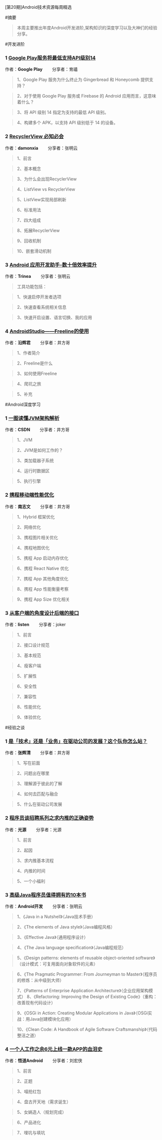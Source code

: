 [第20期]Android技术资源每周精选

#摘要
>本周主要推出年度Android开发进阶,架构知识的深度学习以及大神们的经验分享。

#开发进阶

### 1 [Google Play服务将最低支持API级别14](http://mp.weixin.qq.com/s?__biz=MzAwODY4OTk2Mg==&mid=2652040851&idx=1&sn=56773985eff2d080693bb2253c624ee7&chksm=808d4ed6b7fac7c0b3dea979ad846eb77d227387ac85a9c5ce5e3a5cddf2ea292fe79f7c92f4&mpshare=1&scene=1&srcid=0104jFWQy4m48yGs5BRj5rLv#rd)

作者：**Google Play** &emsp;&emsp;分享者：育禧

>1、Google Play 服务为什么终止为 Gingerbread 和 Honeycomb 提供支持？

>2、对于使用 Google Play 服务或 Firebase 的 Android 应用而言，这意味着什么？

>3、将 API 级别 14 指定为支持的最低 API 级别。

>4、构建多个 APK，以支持 API 级别低于 14 的设备。

### 2 [RecyclerView 必知必会](http://mp.weixin.qq.com/s?__biz=MzA3NTYzODYzMg==&mid=2653578459&idx=2&sn=88e91636429e66b2c80874645478f32f&chksm=84b3b6dcb3c43fcac11f5d8085b45ab4bdf2a148708b55659262a780000a6b7633eefc8404f8&mpshare=1&scene=1&srcid=0105lcq4KiWgc9vDVgbTpb1R#rd)

作者：**damonxia** &emsp;&emsp;分享者：张明云

>1、前言

>2、基本概念

>3、为什么会出现RecyclerView

>4、ListView vs RecyclerView

>5、ListView实现局部刷新

>6、标准用法

>7、四大组成

>8、拓展RecyclerView

>9、回收机制

>10、嵌套滑动机制

### 3 [Android 应用开发助手-数十倍效率提升](http://mp.weixin.qq.com/s?__biz=MzAxNjI3MDkzOQ==&mid=2654472664&idx=1&sn=dfc2b5beb90daa8fd068d8064ce0dcce&chksm=803bfaecb74c73fa9a9addfd4d8bce031186c34b7d7b59ee22df41799c7eaa71a34863890f56&mpshare=1&scene=1&srcid=0105qU52fpiBhRSdYjKaTVFK#rd)

作者：**Trinea** &emsp;&emsp;分享者：张明云

> 工具功能包括：

>1、快速启停开发者选项

>2、快速查看系统相关信息

>3、快速开启设置、语言切换、我的应用

### 4 [AndroidStudio——Freeline的使用](http://mp.weixin.qq.com/s?__biz=MzA5MzI3NjE2MA==&mid=2650238264&idx=1&sn=afc1275bd75d61d0b3b4a35823a1a02c&chksm=88639c57bf1415415baecb87eff9964713c5188625afe5bfdc0cf574cf8665de0aca618232f3&mpshare=1&scene=1&srcid=0106WyL82XStsOOmBN1uBJsL#rd)

作者：**沿辉君** &emsp;&emsp;分享者：井方哥

>1、作者简介

>2、Freeline是什么

>3、如何使用Freeline

>4、爬坑之旅

>5、补充

#Android深度学习

### 1 [一图读懂JVM架构解析](http://geek.csdn.net/news/detail/131976)

作者：**CSDN** &emsp;&emsp;分享者：井方哥

>1、JVM

>2、JVM是如何工作的？

>3、类加载器子系统

>4、运行时数据区

>5、执行引擎

### 2 [携程移动端性能优化](http://mp.weixin.qq.com/s?__biz=MjM5MjAwODM4MA==&mid=2650687962&idx=1&sn=8c73f036d425f67f66903588efa576a2&chksm=bea6380989d1b11f0ae3a8a0368ef4754bd932f6e3502e6761c370fb23a0e1c76ca82c591a7f&mpshare=1&scene=1&srcid=01037cYk7y0OW5sW0jgNprj2#rd)

作者：**南志文** &emsp;&emsp;分享者：井方哥

>1、Hybrid 框架优化

>2、网络优化

>3、携程图片相关优化

>4、携程地图优化

>5、携程 App 启动内存优化

>6、携程 React Native 优化

>7、携程 App 其他角度优化

>8、携程 App 性能衡量考察

>9、携程 App Size 优化相关

### 3 [从客户端的角度设计后端的接口](http://www.jianshu.com/p/35a7b6f5f92e)

作者：**listen** &emsp;&emsp;分享者：joker

>1、前言

>2、接口设计规范

>3、基本规范

>4、瘦客户端

>5、扩展性

>6、安全性

>7、兼容性

>8、性能优化

>9、体验优化



#经验之谈

### 1 [是「技术」还是「业务」在驱动公司的发展？这个队你怎么站？](http://mp.weixin.qq.com/s?__biz=MjM5MDE0Mjc4MA==&mid=2650995157&idx=1&sn=d57a4c0f8b92c2ccdc27516884cc7726&chksm=bdbf01868ac88890b4cbcb01404b1d72ca4971377b59fcbbf3f883bea84da680a12f29b474fc&mpshare=1&scene=1&srcid=0102NLbhT4vNi3Gd5W4VRVSx#rd)

作者：**张辉清** &emsp;&emsp;分享者：井方哥

>1、写在前面

>2、问题出在哪里

>3、理解源于彼此的了解

>4、如何去匹配与融合

>5、什么在驱动公司发展

### 2 [程序员谈招聘系列之求内推的正确姿势](http://mp.weixin.qq.com/s?__biz=MzI4NTQ2OTI4MA==&mid=2247483676&idx=1&sn=1d31aa25ef4aab6a01182c1f82bdc244&chksm=ebeafe13dc9d7705486c5e91711be3396b50829c22697b58a5a27abedf774bd923e1c925c336&mpshare=1&scene=1&srcid=01065Z043YGKdoJPFOBa9QbP#rd)

作者：**光源** &emsp;&emsp;分享者：光源

>1、前言

>2、起因

>3、求内推基本流程

>4、内推的时间

>5、一个小福利


### 3 [高级Java程序员值得拥有的10本书](http://www.codeceo.com/article/top-10-books-advanced-java-programmer.html)

作者：**Android开发** &emsp;&emsp;分享者：张明云

>1、《Java in a Nutshell》（Java技术手册）

>2、《The elements of Java style》（Java编程风格）

>3、《Effective Java》（通用程序设计）

>4、《The Java language specification》（Java编程规范）

>5、《Design patterns: elements of reusable object-oriented software》（设计模式：可复用面向对象软件的元素）

>6、《The Pragmatic Programmer: From Journeyman to Master》（程序员的修炼：从中级到大师）

>7、《Patterns of Enterprise Application Architecture》（企业应用架构模式）
>8、《Refactoring: Improving the Design of Existing Code》（重构：改善现有代码设计）

>9、《OSGi in Action: Creating Modular Applications in Java》（OSGi实战：用Java创建模块化应用）

>10、《Clean Code: A Handbook of Agile Software Craftsmanship》（代码整洁之道）

### 4 [一个人工作之余6元上线一款APP的血泪史](http://www.jianshu.com/p/21ae5a3037d7)

作者：**悟道Android** &emsp;&emsp;分享者：刘宏侠

>1、前言

>2、正题

>3、喵抢红包

>4、盘古开天地（需求诞生）

>5、女娲造人（规划完成）

>6、产品进化

>7、埋坑与填坑